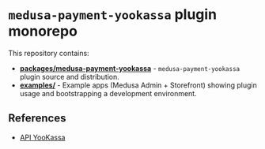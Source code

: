 
# `medusa-payment-yookassa` plugin monorepo

This repository contains:

- **[packages/medusa-payment-yookassa](packages/medusa-payment-tochka)** - `medusa-payment-yookassa` plugin source and distribution.
- **[examples/](examples)** - Example apps (Medusa Admin + Storefront) showing plugin usage and bootstrapping a development environment.  

## References

- [API YooKassa](https://yookassa.ru/developers)